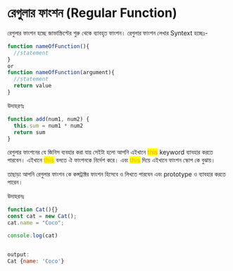 # রেগুলার ফাংশন (Regular Function)

রেগুলার ফাংশন হচ্ছে জাভাস্ক্রিপ্টের শুরু থেকে ব্যাবহৃত ফাংশন। রেগুলার ফাংশন লেখার Syntext হচ্ছেঃ-

```javascript
function nameOfFunction(){
  //statement
}
or
function nameOfFunction(argument){
  //statement
  return value
}
```

উদাহরণঃ&#x20;

```javascript
function add(num1, num2) {
  this.sum = num1 * num2
  return sum
}
```

রেগুলার ফাংশনের যে জিনিস ব্যবহার করা যায় সেইটা হলো আপনি এইখানে <mark style="color:orange;">this</mark> keyword ব্যাবহার করতে পারবেন। এইখানে <mark style="color:orange;">this</mark> বলতে ঐ ফাংশনকে নির্দেশ করে। এবং <mark style="color:orange;">this</mark> দিয়ে এইখানে ফাংশন স্কোপ কে বুঝায়।&#x20;

তাছাড়া আপনি রেগুলার ফাংশন কে কন্সট্রাক্টর ফাংশন হিসেবে ও  লিখতে পারবেন এবং prototype  ও ব্যাবহার করতে পারেন।&#x20;

উদাহরনঃ&#x20;

```javascript
function Cat(){}
const cat = new Cat();
cat.name = "Coco";

console.log(cat)


output: 
Cat {name: 'Coco'}
```

